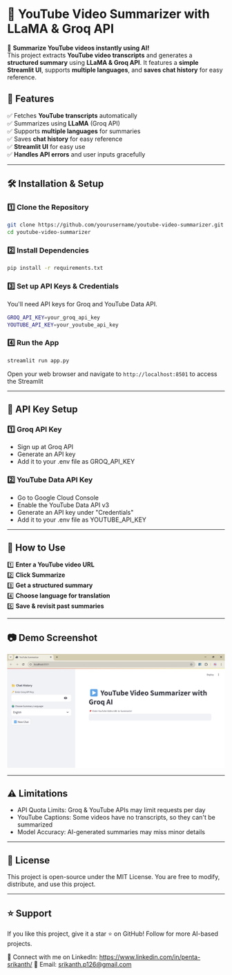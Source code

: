 # 🎥 YouTube Video Summarizer with LLaMA & Groq API

🚀 **Summarize YouTube videos instantly using AI!**  
This project extracts **YouTube video transcripts** and generates a **structured summary** using **LLaMA & Groq API**. It features a **simple Streamlit UI**, supports **multiple languages**, and **saves chat history** for easy reference.

## 📌 Features
✅ Fetches **YouTube transcripts** automatically  
✅ Summarizes using **LLaMA** (Groq API)  
✅ Supports **multiple languages** for summaries  
✅ Saves **chat history** for easy reference  
✅ **Streamlit UI** for easy use  
✅ **Handles API errors** and user inputs gracefully  

---

## 🛠 Installation & Setup

### **1️⃣ Clone the Repository**
```bash
git clone https://github.com/yourusername/youtube-video-summarizer.git
cd youtube-video-summarizer
```

### **2️⃣ Install Dependencies**
```bash
pip install -r requirements.txt
```
### **3️⃣ Set up API Keys & Credentials**
You'll need API keys for Groq and YouTube Data API.
```bash
GROQ_API_KEY=your_groq_api_key
YOUTUBE_API_KEY=your_youtube_api_key
```
### **4️⃣ Run the App**
```bash
streamlit run app.py
```
Open your web browser and navigate to `http://localhost:8501` to access the Streamlit


---
## 🔑 API Key Setup

### 1️⃣ Groq API Key
- Sign up at Groq API
- Generate an API key
- Add it to your .env file as GROQ_API_KEY

### 2️⃣ YouTube Data API Key
- Go to Google Cloud Console
- Enable the YouTube Data API v3
- Generate an API key under "Credentials"
- Add it to your .env file as YOUTUBE_API_KEY

---
## 🚀 How to Use

1️⃣ **Enter a YouTube video URL**  
2️⃣ **Click Summarize**  
3️⃣ **Get a structured summary**  
4️⃣ **Choose language for translation**  
5️⃣ **Save & revisit past summaries**


---
## 📷 Demo Screenshot
![Youtube Summarizer in Action](Demo.png)  


---
## ⚠️ Limitations
- API Quota Limits: Groq & YouTube APIs may limit requests per day
- YouTube Captions: Some videos have no transcripts, so they can't be summarized
- Model Accuracy: AI-generated summaries may miss minor details

---
## 📜 License
This project is open-source under the MIT License.
You are free to modify, distribute, and use this project.

---
## ⭐ Support
If you like this project, give it a star ⭐ on GitHub!
Follow for more AI-based projects.

🔗 Connect with me on LinkedIn: https://www.linkedin.com/in/penta-srikanth/
📩 Email: srikanth.p126@gmail.com
